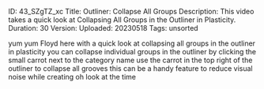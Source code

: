 ID: 43_SZgTZ_xc
Title: Outliner: Collapse All Groups
Description: This video takes a quick look at Collapsing All Groups in the Outliner in Plasticity.
Duration: 30
Version: 
Uploaded: 20230518
Tags: unsorted

yum yum Floyd here with a quick look at
collapsing all groups in the outliner in
plasticity you can collapse individual
groups in the outliner by clicking the
small carrot next to the category name
use the carrot in the top right of the
outliner to collapse all grooves this
can be a handy feature to reduce visual
noise while creating oh look at the time

